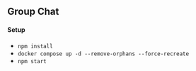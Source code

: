 ## Group Chat

#### Setup

- `npm install`
- `docker compose up -d --remove-orphans --force-recreate`
- `npm start`
